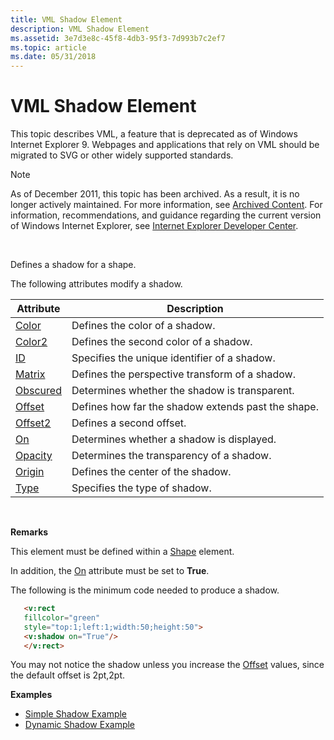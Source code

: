 ```yaml
---
title: VML Shadow Element
description: VML Shadow Element
ms.assetid: 3e7d3e8c-45f8-4db3-95f3-7d993b7c2ef7
ms.topic: article
ms.date: 05/31/2018
---
```


# VML Shadow Element

This topic describes VML, a feature that is deprecated as of Windows Internet Explorer 9. Webpages and applications that rely on VML should be migrated to SVG or other widely supported standards.

> [!Note]  
> As of December 2011, this topic has been archived. As a result, it is no longer actively maintained. For more information, see [Archived Content](https://docs.microsoft.com/previous-versions/windows/internet-explorer/ie-developer/). For information, recommendations, and guidance regarding the current version of Windows Internet Explorer, see [Internet Explorer Developer Center](https://msdn.microsoft.com/ie/).

 

Defines a shadow for a shape.

The following attributes modify a shadow.



| Attribute                                          | Description                                        |
|----------------------------------------------------|----------------------------------------------------|
| [Color](color-attribute--shadow--vml.md)          | Defines the color of a shadow.                     |
| [Color2](color2-attribute--shadow--vml.md)        | Defines the second color of a shadow.              |
| [ID](id-attribute--shadow--vml.md)                | Specifies the unique identifier of a shadow.       |
| [Matrix](matrix-attribute--shadow--vml.md)        | Defines the perspective transform of a shadow.     |
| [Obscured](msdn-online-vml-obscured-attribute.md) | Determines whether the shadow is transparent.      |
| [Offset](offset-attribute--shadow--vml.md)        | Defines how far the shadow extends past the shape. |
| [Offset2](msdn-online-vml-offset2-attribute.md)   | Defines a second offset.                           |
| [On](on-attribute--shadow--vml.md)                | Determines whether a shadow is displayed.          |
| [Opacity](opacity-attribute--shadow--vml.md)      | Determines the transparency of a shadow.           |
| [Origin](origin-attribute--shadow--vml.md)        | Defines the center of the shadow.                  |
| [Type](type-attribute--shadow--vml.md)            | Specifies the type of shadow.                      |



 

**Remarks**

This element must be defined within a [Shape](shape-element--vml.md) element.

In addition, the [On](on-attribute--shadow--vml.md) attribute must be set to **True**.

The following is the minimum code needed to produce a shadow.


```HTML
   <v:rect
   fillcolor="green"
   style="top:1;left:1;width:50;height:50">
   <v:shadow on="True"/>
   </v:rect>
```



You may not notice the shadow unless you increase the [Offset](offset-attribute--shadow--vml.md) values, since the default offset is 2pt,2pt.

**Examples**

-   [Simple Shadow Example](https://samples.msdn.microsoft.com/workshop/samples/vml/shape/shadow/t_shadow.md)
-   [Dynamic Shadow Example](https://samples.msdn.microsoft.com/workshop/samples/vml/shape/shadow/x_shadow.md)

 

 




